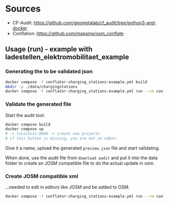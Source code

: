 # Sources

* CF-Audit: <https://github.com/geometalab/cf_audit/tree/python3-and-docker>
* Conflation: <https://github.com/mapsme/osm_conflate>

## Usage (run) - example with ladestellen_elektromobilitaet_example

### Generating the to be validated json

```bash
docker compose -f conflator-charging_stations-example.yml build
mkdir -p ./data/chargingstations
docker compose -f conflator-charging_stations-example.yml run --rm conflator conflate profiles/ladestellen_elektromobilitaet_example.py -v -o /data/chargingstations/result.osm -c /data/chargingstations/preview.json
```

### Validate the generated file

Start the audit tool:

```bash
docker compose build
docker compose up
# -> localhost:8080 -> create new projects
# if this button is missing, you are not an admin.
```

Give it a name, upload the generated `preview.json` file and start validating.

When done, use the audit file from `download audit` and put it into the data folder to create an JOSM compatible file to do the actual update in osm.

### Create JOSM compatible xml

...needed to edit in editors like JOSM and be added to OSM.

```bash
docker compose -f conflator-charging_stations-example.yml run --rm conflator conflate profiles/ladestellen_elektromobilitaet_example.py -v -a /data/chargingstations/audit_chargingstations.json  -o /data/chargingstations/result_josm.xml
```
